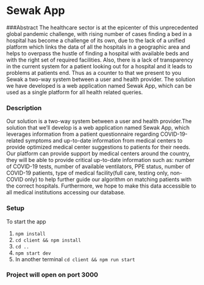 # Sewak App

###Abstract
The healthcare sector is at the epicenter of this unprecedented global pandemic challenge, with rising number of cases finding a bed in a hospital has become a challenge of its own, due to the lack of a unified platform which links the data of all the hospitals in a geographic area and helps to overpass the hustle of finding a hospital with available beds and with the right set of required facilities.
Also, there is a lack of transparency in the current system for a patient looking out for a hospital and it leads to problems at patients end.
Thus as a counter to that we present to you Sewak a two-way system between a user and health provider. The solution we have developed is a web application named Sewak App, which can be used as a single platform for all health related queries.

### Description
Our solution is a two-way system between a user and health provider.The solution that we’ll develop is a web application named Sewak App, which leverages information from a patient questionnaire regarding COVID-19-related symptoms and up-to-date information from medical centers to provide optimized medical center suggestions to patients for their needs.
Our platform can provide support by medical centers around the country, they will be able to provide critical up-to-date information such as: number of COVID-19 tests, number of available ventilators, PPE status, number of COVID-19 patients, type of medical facility(full care, testing only, non-COVID only) to help further guide our algorithm on matching patients with the correct hospitals. Furthermore, we hope to make this data accessible to all medical institutions accessing our database.


### Setup
To start the app
1. `npm install`
2. `cd client && npm install`
3. `cd ..`
4. `npm start dev`
5. In another terminal `cd client && npm run start`

### Project will open on port 3000
